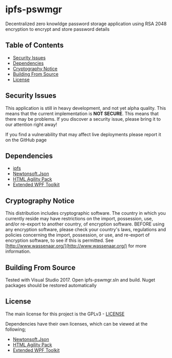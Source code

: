 # ipfs-pswmgr
Decentralized zero knowldge password storage application using RSA 2048 encryption to encrypt and store password details

## Table of Contents

- [Security Issues](#security-issues)
- [Dependencies](#dependencies)
- [Cryptography Notice](#cryptography-notice)
- [Building From Source](#building-from-source)
- [License](#license)

## Security Issues

This application is still in heavy development, and not yet alpha quality. This means that the current implementation is __NOT SECURE__. This means that there may be problems. If you discover a security issue, please bring it to our attention right away!

If you find a vulnerability that may affect live deployments please report it on the GitHub page

## Dependencies
* [ipfs](https://www.ipfs.io/)
* [Newtonsoft.Json](https://github.com/JamesNK/Newtonsoft.Json)
* [HTML Agility Pack](https://github.com/zzzprojects/html-agility-pack)
* [Extended WPF Toolkit](https://github.com/xceedsoftware/wpftoolkit)

## Cryptography Notice

This distribution includes cryptographic software. The country in which you currently reside may have restrictions on the import, possession, use, and/or re-export to another country, of encryption software. BEFORE using any encryption software, please check your country's laws, regulations and policies concerning the import, possession, or use, and re-export of encryption software, to see if this is permitted. See [http://www.wassenaar.org/](http://www.wassenaar.org/) for more information.

## Building From Source

Tested with Visual Studio 2017. Open ipfs-pswmgr.sln and build. Nuget packages should be restored automatically

## License
The main license for this project is the GPLv3 - [LICENSE](https://github.com/viperman1271/ipfs-pswmgr/blob/master/LICENSE)

Dependencies have their own licenses, which can be viewed at the following;
* [Newtonsoft.Json](https://github.com/JamesNK/Newtonsoft.Json/blob/master/LICENSE.md)
* [HTML Agility Pack](https://github.com/zzzprojects/html-agility-pack/blob/master/LICENSE)
* [Extended WPF Toolkit](https://github.com/xceedsoftware/wpftoolkit/blob/master/license.md)